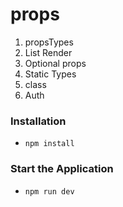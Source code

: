 # props

1. propsTypes
2. List Render
3. Optional props
4. Static Types
5. class
6. Auth

### Installation

- `npm install`

### Start the Application

- `npm run dev`
